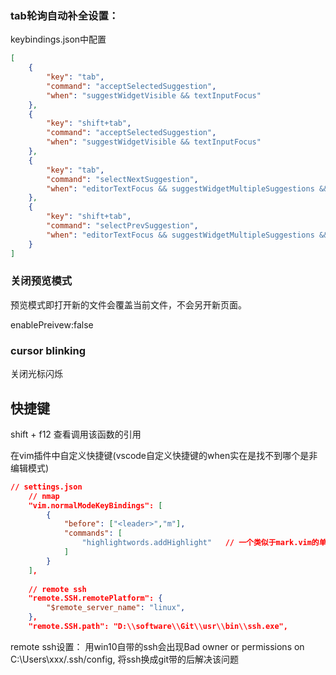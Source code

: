 ### tab轮询自动补全设置：

keybindings.json中配置

```json
[
    {
        "key": "tab",
        "command": "acceptSelectedSuggestion",
        "when": "suggestWidgetVisible && textInputFocus"
    },
    {
        "key": "shift+tab",
        "command": "acceptSelectedSuggestion",
        "when": "suggestWidgetVisible && textInputFocus"
    },
    {
        "key": "tab",
        "command": "selectNextSuggestion",
        "when": "editorTextFocus && suggestWidgetMultipleSuggestions && suggestWidgetVisible"
    },
    {
        "key": "shift+tab",
        "command": "selectPrevSuggestion",
        "when": "editorTextFocus && suggestWidgetMultipleSuggestions && suggestWidgetVisible"
    }
]
```

### 关闭预览模式

预览模式即打开新的文件会覆盖当前文件，不会另开新页面。

enablePreivew:false

### cursor blinking

关闭光标闪烁

## 快捷键

shift + f12 查看调用该函数的引用

在vim插件中自定义快捷键(vscode自定义快捷键的when实在是找不到哪个是非编辑模式)

```json
// settings.json
    // nmap
    "vim.normalModeKeyBindings": [
        {
            "before": ["<leader>","m"],
            "commands": [
                "highlightwords.addHighlight"   // 一个类似于mark.vim的单词高亮插件
            ]
        }
    ],
    
    // remote ssh
    "remote.SSH.remotePlatform": {
        "$remote_server_name": "linux",
    },
    "remote.SSH.path": "D:\\software\\Git\\usr\\bin\\ssh.exe",
```

remote ssh设置： 用win10自带的ssh会出现Bad owner or permissions on C:\\Users\\xxx/.ssh/config, 将ssh换成git带的后解决该问题

